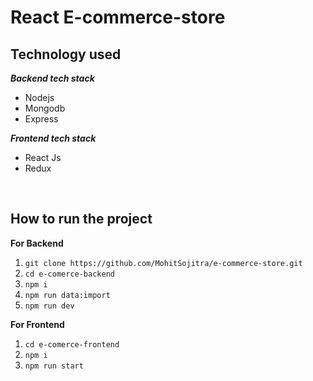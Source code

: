 # React E-commerce-store

 ## Technology used
 
   ***Backend tech stack***
   
 - Nodejs
 - Mongodb
 - Express

 ***Frontend tech stack***
 

 - React Js
 - Redux

<br />

 ## How to run the project
 

 
**For Backend**
 1. `git clone https://github.com/MohitSojitra/e-commerce-store.git`
 2. `cd e-comerce-backend`
 3. `npm i`
 4. `npm run data:import`
 5. `npm run dev`

**For Frontend**

 1. `cd e-comerce-frontend`
 2. `npm i`
 3. `npm run start`


